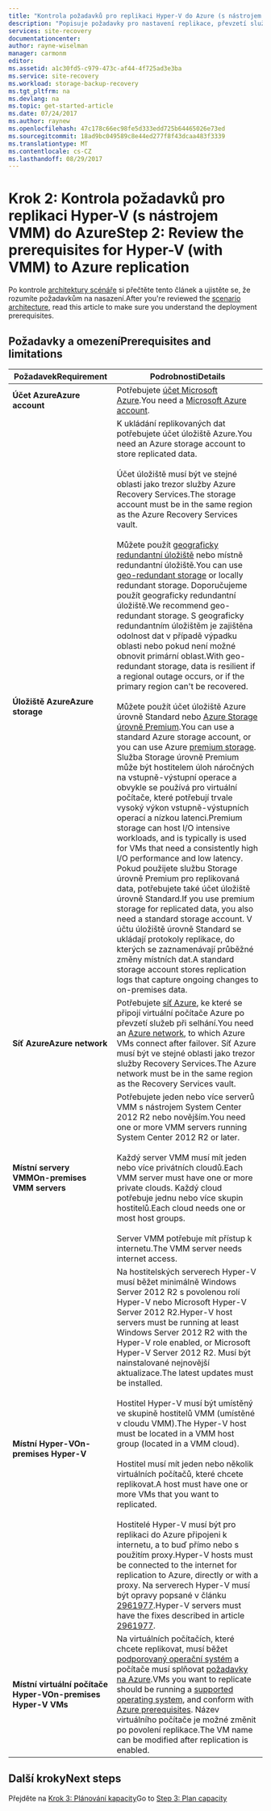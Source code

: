```yaml
---
title: "Kontrola požadavků pro replikaci Hyper-V do Azure (s nástrojem System Center VMM) s využitím služby Azure Site Recovery | Dokumentace Microsoftu"
description: "Popisuje požadavky pro nastavení replikace, převzetí služeb při selhání a obnovení místních virtuálních počítačů Hyper-V v cloudech VMM do Azure s využitím služby Azure Site Recovery."
services: site-recovery
documentationcenter: 
author: rayne-wiselman
manager: carmonm
editor: 
ms.assetid: a1c30fd5-c979-473c-af44-4f725ad3e3ba
ms.service: site-recovery
ms.workload: storage-backup-recovery
ms.tgt_pltfrm: na
ms.devlang: na
ms.topic: get-started-article
ms.date: 07/24/2017
ms.author: raynew
ms.openlocfilehash: 47c178c66ec98fe5d333edd725b64465026e73ed
ms.sourcegitcommit: 18ad9bc049589c8e44ed277f8f43dcaa483f3339
ms.translationtype: MT
ms.contentlocale: cs-CZ
ms.lasthandoff: 08/29/2017
---
```

# <a name="step-2-review-the-prerequisites-for-hyper-v-with-vmm-to-azure-replication"></a><span data-ttu-id="92ed1-103">Krok 2: Kontrola požadavků pro replikaci Hyper-V (s nástrojem VMM) do Azure</span><span class="sxs-lookup"><span data-stu-id="92ed1-103">Step 2: Review the prerequisites for Hyper-V (with VMM) to Azure replication</span></span>

<span data-ttu-id="92ed1-104">Po kontrole [architektury scénáře](vmm-to-azure-walkthrough-architecture.md) si přečtěte tento článek a ujistěte se, že rozumíte požadavkům na nasazení.</span><span class="sxs-lookup"><span data-stu-id="92ed1-104">After you're reviewed the [scenario architecture](vmm-to-azure-walkthrough-architecture.md), read this article to make sure you understand the deployment prerequisites.</span></span> 

## <a name="prerequisites-and-limitations"></a><span data-ttu-id="92ed1-105">Požadavky a omezení</span><span class="sxs-lookup"><span data-stu-id="92ed1-105">Prerequisites and limitations</span></span>

<span data-ttu-id="92ed1-106">**Požadavek**</span><span class="sxs-lookup"><span data-stu-id="92ed1-106">**Requirement**</span></span> | <span data-ttu-id="92ed1-107">**Podrobnosti**</span><span class="sxs-lookup"><span data-stu-id="92ed1-107">**Details**</span></span>
--- | ---
<span data-ttu-id="92ed1-108">**Účet Azure**</span><span class="sxs-lookup"><span data-stu-id="92ed1-108">**Azure account**</span></span> | <span data-ttu-id="92ed1-109">Potřebujete [účet Microsoft Azure](http://azure.microsoft.com/).</span><span class="sxs-lookup"><span data-stu-id="92ed1-109">You need a [Microsoft Azure account](http://azure.microsoft.com/).</span></span>
<span data-ttu-id="92ed1-110">**Úložiště Azure**</span><span class="sxs-lookup"><span data-stu-id="92ed1-110">**Azure storage**</span></span> | <span data-ttu-id="92ed1-111">K ukládání replikovaných dat potřebujete účet úložiště Azure.</span><span class="sxs-lookup"><span data-stu-id="92ed1-111">You need an Azure storage account to store replicated data.</span></span><br/><br/> <span data-ttu-id="92ed1-112">Účet úložiště musí být ve stejné oblasti jako trezor služby Azure Recovery Services.</span><span class="sxs-lookup"><span data-stu-id="92ed1-112">The storage account must be in the same region as the Azure Recovery Services vault.</span></span><br/><br/><span data-ttu-id="92ed1-113">Můžete použít [geograficky redundantní úložiště](../storage/common/storage-redundancy.md#geo-redundant-storage) nebo místně redundantní úložiště.</span><span class="sxs-lookup"><span data-stu-id="92ed1-113">You can use [geo-redundant storage](../storage/common/storage-redundancy.md#geo-redundant-storage) or locally redundant storage.</span></span> <span data-ttu-id="92ed1-114">Doporučujeme použít geograficky redundantní úložiště.</span><span class="sxs-lookup"><span data-stu-id="92ed1-114">We recommend geo-redundant storage.</span></span> <span data-ttu-id="92ed1-115">S geograficky redundantním úložištěm je zajištěna odolnost dat v případě výpadku oblasti nebo pokud není možné obnovit primární oblast.</span><span class="sxs-lookup"><span data-stu-id="92ed1-115">With geo-redundant storage, data is resilient if a regional outage occurs, or if the primary region can't be recovered.</span></span><br/><br/> <span data-ttu-id="92ed1-116">Můžete použít účet úložiště Azure úrovně Standard nebo [Azure Storage úrovně Premium](../storage/common/storage-premium-storage.md).</span><span class="sxs-lookup"><span data-stu-id="92ed1-116">You can use a standard Azure storage account, or you can use Azure [premium storage](../storage/common/storage-premium-storage.md).</span></span> <span data-ttu-id="92ed1-117">Služba Storage úrovně Premium může být hostitelem úloh náročných na vstupně-výstupní operace a obvykle se používá pro virtuální počítače, které potřebují trvale vysoký výkon vstupně-výstupních operací a nízkou latenci.</span><span class="sxs-lookup"><span data-stu-id="92ed1-117">Premium storage can host I/O intensive workloads, and is typically is used for VMs that need a consistently high I/O performance and low latency.</span></span> <span data-ttu-id="92ed1-118">Pokud použijete službu Storage úrovně Premium pro replikovaná data, potřebujete také účet úložiště úrovně Standard.</span><span class="sxs-lookup"><span data-stu-id="92ed1-118">If you use premium storage for replicated data, you also need a standard storage account.</span></span> <span data-ttu-id="92ed1-119">V účtu úložiště úrovně Standard se ukládají protokoly replikace, do kterých se zaznamenávají průběžné změny místních dat.</span><span class="sxs-lookup"><span data-stu-id="92ed1-119">A standard storage account stores replication logs that capture ongoing changes to on-premises data.</span></span>
<span data-ttu-id="92ed1-120">**Síť Azure**</span><span class="sxs-lookup"><span data-stu-id="92ed1-120">**Azure network**</span></span> | <span data-ttu-id="92ed1-121">Potřebujete [síť Azure](../virtual-network/virtual-network-get-started-vnet-subnet.md), ke které se připojí virtuální počítače Azure po převzetí služeb při selhání.</span><span class="sxs-lookup"><span data-stu-id="92ed1-121">You need an [Azure network](../virtual-network/virtual-network-get-started-vnet-subnet.md), to which Azure VMs connect after failover.</span></span> <span data-ttu-id="92ed1-122">Síť Azure musí být ve stejné oblasti jako trezor služby Recovery Services.</span><span class="sxs-lookup"><span data-stu-id="92ed1-122">The Azure network must be in the same region as the Recovery Services vault.</span></span>
<span data-ttu-id="92ed1-123">**Místní servery VMM**</span><span class="sxs-lookup"><span data-stu-id="92ed1-123">**On-premises VMM servers**</span></span> | <span data-ttu-id="92ed1-124">Potřebujete jeden nebo více serverů VMM s nástrojem System Center 2012 R2 nebo novějším.</span><span class="sxs-lookup"><span data-stu-id="92ed1-124">You need one or more VMM servers running System Center 2012 R2 or later.</span></span><br/><br/> <span data-ttu-id="92ed1-125">Každý server VMM musí mít jeden nebo více privátních cloudů.</span><span class="sxs-lookup"><span data-stu-id="92ed1-125">Each VMM server must have one or more private clouds.</span></span> <span data-ttu-id="92ed1-126">Každý cloud potřebuje jednu nebo více skupin hostitelů.</span><span class="sxs-lookup"><span data-stu-id="92ed1-126">Each cloud needs one or most host groups.</span></span><br/><br/> <span data-ttu-id="92ed1-127">Server VMM potřebuje mít přístup k internetu.</span><span class="sxs-lookup"><span data-stu-id="92ed1-127">The VMM server needs internet access.</span></span>
<span data-ttu-id="92ed1-128">**Místní Hyper-V**</span><span class="sxs-lookup"><span data-stu-id="92ed1-128">**On-premises Hyper-V**</span></span> | <span data-ttu-id="92ed1-129">Na hostitelských serverech Hyper-V musí běžet minimálně Windows Server 2012 R2 s povolenou rolí Hyper-V nebo Microsoft Hyper-V Server 2012 R2.</span><span class="sxs-lookup"><span data-stu-id="92ed1-129">Hyper-V host servers must be running at least Windows Server 2012 R2 with the Hyper-V role enabled, or Microsoft Hyper-V Server 2012 R2.</span></span> <span data-ttu-id="92ed1-130">Musí být nainstalované nejnovější aktualizace.</span><span class="sxs-lookup"><span data-stu-id="92ed1-130">The latest updates must be installed.</span></span><br/><br/> <span data-ttu-id="92ed1-131">Hostitel Hyper-V musí být umístěný ve skupině hostitelů VMM (umístěné v cloudu VMM).</span><span class="sxs-lookup"><span data-stu-id="92ed1-131">The Hyper-V host must be located in a VMM host group (located in a VMM cloud).</span></span><br/><br/> <span data-ttu-id="92ed1-132">Hostitel musí mít jeden nebo několik virtuálních počítačů, které chcete replikovat.</span><span class="sxs-lookup"><span data-stu-id="92ed1-132">A host must have one or more VMs that you want to replicated.</span></span><br/><br/> <span data-ttu-id="92ed1-133">Hostitelé Hyper-V musí být pro replikaci do Azure připojeni k internetu, a to buď přímo nebo s použitím proxy.</span><span class="sxs-lookup"><span data-stu-id="92ed1-133">Hyper-V hosts must be connected to the internet for replication to Azure, directly or with a proxy.</span></span> <span data-ttu-id="92ed1-134">Na serverech Hyper-V musí být opravy popsané v článku [2961977](https://support.microsoft.com/kb/2961977).</span><span class="sxs-lookup"><span data-stu-id="92ed1-134">Hyper-V servers must have the fixes described in article [2961977](https://support.microsoft.com/kb/2961977).</span></span>
<span data-ttu-id="92ed1-135">**Místní virtuální počítače Hyper-V**</span><span class="sxs-lookup"><span data-stu-id="92ed1-135">**On-premises Hyper-V VMs**</span></span> | <span data-ttu-id="92ed1-136">Na virtuálních počítačích, které chcete replikovat, musí běžet [podporovaný operační systém](site-recovery-support-matrix-to-azure.md#support-for-replicated-machine-os-versions) a počítače musí splňovat [požadavky na Azure](site-recovery-support-matrix-to-azure.md#failed-over-azure-vm-requirements).</span><span class="sxs-lookup"><span data-stu-id="92ed1-136">VMs you want to replicate should be running a [supported operating system](site-recovery-support-matrix-to-azure.md#support-for-replicated-machine-os-versions), and conform with [Azure prerequisites](site-recovery-support-matrix-to-azure.md#failed-over-azure-vm-requirements).</span></span> <span data-ttu-id="92ed1-137">Název virtuálního počítače je možné změnit po povolení replikace.</span><span class="sxs-lookup"><span data-stu-id="92ed1-137">The VM name can be modified after replication is enabled.</span></span> 




## <a name="next-steps"></a><span data-ttu-id="92ed1-138">Další kroky</span><span class="sxs-lookup"><span data-stu-id="92ed1-138">Next steps</span></span>

<span data-ttu-id="92ed1-139">Přejděte na [Krok 3: Plánování kapacity](vmm-to-azure-walkthrough-capacity.md)</span><span class="sxs-lookup"><span data-stu-id="92ed1-139">Go to [Step 3: Plan capacity](vmm-to-azure-walkthrough-capacity.md)</span></span>
